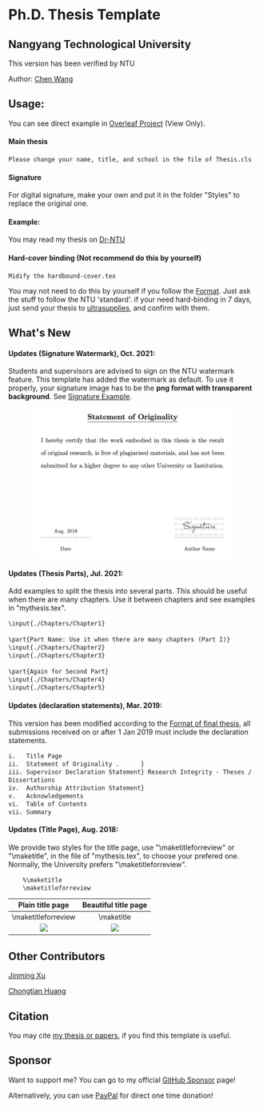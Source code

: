 # Ph.D. Thesis Template 
## Nangyang Technological University 

This version has been verified by NTU

Author: [Chen Wang](https://wang-chen.github.io)

## Usage:

 You can see direct example in [Overleaf Project](https://www.overleaf.com/read/zbqyfqxwdmss) (View Only).

#### Main thesis
    Please change your name, title, and school in the file of Thesis.cls
    
#### Signature
   For digital signature, make your own and put it in the folder "Styles" to replace the original one.
 
#### Example:
   
   You may read my thesis on [Dr-NTU](https://hdl.handle.net/10356/105527)
   
#### Hard-cover binding (Not recommend do this by yourself)
    
    Midify the hardbound-cover.tex
   You may not need to do this by yourself if you follow the [Format](https://www.ntu.edu.sg/sasd/oas/ge/Documents/FormatofThesis_Sample_Oct2017.pdf). Just ask the stuff to follow the NTU 'standard'. 
   if your need hard-binding in 7 days, just send your thesis to [ultrasupplies](https://www.ultrasupplies.com.sg/solutions/book-binding/hard-cover-binding), and confirm with them.   


## What's New

#### Updates (Signature Watermark), Oct. 2021:

   Students and supervisors are advised to sign on the NTU watermark feature.
   This template has added the watermark as default.
   To use it properly, your signature image has to be the **png format with transparent background**. See [Signature Example](Styles/signature.png).

   <p align="center">
     <img src="Styles/watermark-example.png" width="400" />
   </p>
   
#### Updates (Thesis Parts), Jul. 2021:

   Add examples to split the thesis into several parts. 
   This should be useful when there are many chapters. 
   Use it between chapters and see examples in "mythesis.tex".

    \input{./Chapters/Chapter1}

    \part{Part Name: Use it when there are many chapters (Part I)}
    \input{./Chapters/Chapter2}
    \input{./Chapters/Chapter3}

    \part{Again for Second Part}
    \input{./Chapters/Chapter4}
    \input{./Chapters/Chapter5}
    
#### Updates (declaration statements), Mar. 2019:

   This version has been modified according to the [Format of final thesis](https://www.ntu.edu.sg/research/theses-dissertations), all submissions received on or after 1 Jan 2019 must include the declaration statements.
   
    i.   Title Page	
    ii.  Statement of Originality .      }
    iii. Supervisor Declaration Statement} Research Integrity - Theses / Dissertations
    iv.  Authorship Attribution Statement}	
    v.   Acknowledgements	
    vi.  Table of Contents
    vii. Summary

#### Updates (Title Page), Aug. 2018:

   We provide two styles for the title page, use "\maketitleforreview" or "\maketitle", in the file of "mythesis.tex", to choose your prefered one. Normally, the University prefers "\maketitleforreview".
        
        %\maketitle
        \maketitleforreview

Plain title page   |  Beautiful title page 
:-------------------------:|:-------------------------:
\maketitleforreview |  \maketitle
<img src="Styles/title-page-plain.png" width="450" />  |  <img src="Styles/title-page.png" width="450" />



## Other Contributors
    
   [Jinming Xu](https://jinmingxu.github.io)

   [Chongtian Huang](https://nerdtomars.github.io/)
   
## Citation

   You may cite [my thesis or papers](https://scholar.google.com/citations?user=vZfmKl4AAAAJ), if you find this template is useful.

## Sponsor

   Want to support me? You can go to my official [GitHub Sponsor](https://github.com/sponsors/wang-chen) page!

   Alternatively, you can use [PayPal](https://www.paypal.com/paypalme/DrChenWang) for direct one time donation!
   
